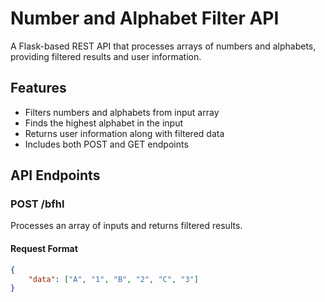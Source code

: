 # Number and Alphabet Filter API

A Flask-based REST API that processes arrays of numbers and alphabets, providing filtered results and user information.

## Features

- Filters numbers and alphabets from input array
- Finds the highest alphabet in the input
- Returns user information along with filtered data
- Includes both POST and GET endpoints

## API Endpoints

### POST /bfhl

Processes an array of inputs and returns filtered results.

#### Request Format
```json
{
    "data": ["A", "1", "B", "2", "C", "3"]
}